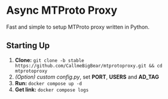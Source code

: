 # Async MTProto Proxy #

Fast and simple to setup MTProto proxy written in Python.

## Starting Up ##
    
1. **Clone:** `git clone -b stable https://github.com/CallmeBigBear/mtprotoproxy.git && cd mtprotoproxy`
2. *(Option) custom config.py*, set **PORT**, **USERS** and **AD_TAG**
3. **Run:** `docker compose up -d`
4. **Get link:** `docker compose logs`
